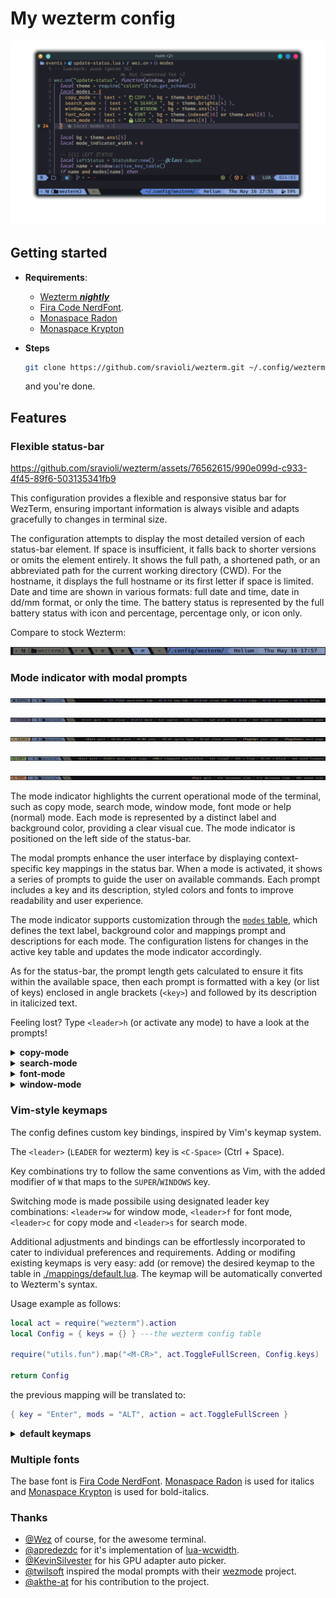 # My wezterm config

![configuration showcase](./.github/assets/config-showcase.png)

## Getting started

- **Requirements**:
  - [Wezterm _**nightly**_](https://wezfurlong.org/wezterm/installation.html)
  - [Fira Code NerdFont](https://www.nerdfonts.com).
  - [Monaspace Radon](https://github.com/githubnext/monaspace/releases/latest)
  - [Monaspace Krypton](https://github.com/githubnext/monaspace/releases/latest)

- **Steps**

  ~~~sh
  git clone https://github.com/sravioli/wezterm.git ~/.config/wezterm
  ~~~

  and you're done.

## Features

### Flexible status-bar

<https://github.com/sravioli/wezterm/assets/76562615/990e099d-c933-4f45-89f6-503135341fb9>

This configuration provides a flexible and responsive status bar for WezTerm,
ensuring important information is always visible and adapts gracefully to changes
in terminal size.

The configuration attempts to display the most detailed version of each
status-bar element.  If space is insufficient, it falls back to shorter versions
or omits the element entirely.  It shows the full path, a shortened path, or an
abbreviated path for the current working directory (CWD). For the hostname, it
displays the full hostname or its first letter if space is limited. Date and time
are shown in various formats: full date and time, date in dd/mm format, or
only the time. The battery status is represented by the full battery status with
icon and percentage, percentage only, or icon only.

Compare to stock Wezterm:

![stock wezterm status-bar](./.github/assets/stock-wezterm-status-bar.png)

### Mode indicator with modal prompts

![showcase help mode prompts](./.github/assets/prompts-help-showcase.png)

![showcase window mode prompts](./.github/assets/prompts-window-showcase.png)

![showcase search mode prompts](./.github/assets/prompts-search-showcase.png)

![showcase copy mode prompts](./.github/assets/prompts-copy-showcase.png)

![showcase font mode prompts](./.github/assets/prompts-font-showcase.png)

The mode indicator highlights the current operational mode of the terminal, such
as copy mode, search mode, window mode, font mode or help (normal) mode.  Each
mode is represented by a distinct label and background color, providing a clear
visual cue.  The mode indicator is positioned on the left side of the status-bar.

The modal prompts enhance the user interface by displaying context-specific key
mappings in the status bar.  When a mode is activated, it shows a series of
prompts to guide the user on available commands. Each prompt includes a key and
its description, styled colors and fonts to improve readability and user
experience.

The mode indicator supports customization through the [`modes`
table](./utils/modes-list.lua), which defines the text label, background color
and mappings prompt and descriptions for each mode.  The configuration listens
for changes in the active key table and updates the mode indicator accordingly.

As for the status-bar, the prompt length gets calculated to ensure it fits within
the available space, then each prompt is formatted with a key (or list of keys)
enclosed in angle brackets (`<key>`) and followed by its description in
italicized text.

Feeling lost?  Type `<leader>h` (or activate any mode) to have a look at the
prompts!

<!--{{{1 MODES KEYMAPS -->

<!-- {{{2 COPY MODE-->
<details>
  <summary><strong>copy-mode</strong></summary>

  | Key       | Action                                   |
  | --------- | ---------------------------------------- |
  | `<ESC>`   | Exit copy mode                           |
  | `<Tab>`   | Jump word forward                        |
  | `<S-Tab>` | Jump word backward                       |
  | `<CR>`    | Jump to start of next line               |
  | `<Space>` | Set selection mode to cell               |
  | `0`       | Jump to start of line                    |
  | `$`       | Jump to end of line content              |
  | `^`       | Jump to start of line content            |
  | `,`       | Jump again backward                      |
  | `;`       | Jump again                               |
  | `F`       | Jump backward (prev char off)            |
  | `f`       | Jump forward (prev char off)             |
  | `T`       | Jump backward (prev char on)             |
  | `t`       | Jump forward (prev char on)              |
  | `G`       | Jump to scrollback bottom                |
  | `g`       | Jump to scrollback top                   |
  | `h`       | Move left                                |
  | `j`       | Move down                                |
  | `k`       | Move up                                  |
  | `l`       | Move right                               |
  | `H`       | Jump to viewport top                     |
  | `L`       | Jump to viewport bottom                  |
  | `M`       | Jump to viewport middle                  |
  | `V`       | Set selection mode to line               |
  | `v`       | Set selection mode to cell               |
  | `<C-v>`   | Set selection mode to block              |
  | `O`       | Jump to selection other end (horizontal) |
  | `o`       | Jump to selection other end              |
  | `b`       | Jump backward word                       |
  | `e`       | Jump forward word end                    |
  | `w`       | Jump forward word                        |
  | `<C-d>`   | Move by page down                        |
  | `<C-u>`   | Move by page up                          |
  | `y`       | Copy selection and exit                  |

</details>
<!-- }}}  -->

<!-- {{{2 SEARCH MODE -->
<details>
  <summary><strong>search-mode</strong></summary>

  | Key                   | Action                   |
  | --------------------- | ------------------------ |
  | `<ESC>`               | Exit search mode         |
  | `<CR>`                | Jump to prior match      |
  | `<C-n>`/`<DownArrow>` | Jump to next match       |
  | `<C-N>`/`<UpArrow>`   | Jump to prior match      |
  | `<C-r>`               | Cycle match type         |
  | `<C-u>`               | Clear search pattern     |
  | `<PageUp>`            | Jump to prior match page |
  | `<PageDown>`          | Jump to next match page  |

</details>
<!-- }}} -->

<!-- FONT MODE {{{2 -->
<details>
  <summary><strong>font-mode</strong></summary>

  | Key           | Action             |
  | ------------- | ------------------ |
  | `<ESC>`       | Exit font mode     |
  | `+`           | Increase font size |
  | `-`           | Decrease font size |
  | `0`           | Reset font size    |

</details>
<!-- }}} -->

<!-- WINDOW MODE {{{2 -->
<details>
  <summary><strong>window-mode</strong></summary>

  | Key               | Action                        |
  | ----------------- | ----------------------------- |
  | `<ESC>`           | Exit window mode              |
  | `p`               | Pick pane                     |
  | `x`               | Swap with active pane         |
  | `q`               | Close current pane            |
  | `o`               | Toggle pane zoom state        |
  | `v`               | Split horizontal              |
  | `s`               | Split vertical                |
  | `h`/`<LeftArrow>` | Activate pane to the left     |
  | `j`/`<DownArrow>` | Activate pane below           |
  | `k`/`<UpArrow>`   | Activate pane above           |
  | `l`/`<RightArrow>`| Activate pane to the right    |
  | `<`               | Adjust pane size to the left  |
  | `>`               | Adjust pane size to the right |
  | `+`               | Adjust pane size upwards      |
  | `-`               | Adjust pane size downwards    |

</details>
<!-- }}} -->
<!--}}}-->

### Vim-style keymaps

The config defines custom key bindings, inspired by Vim's keymap system.

The `<leader>` (`LEADER` for wezterm) key is `<C-Space>` (Ctrl + Space).

Key combinations try to follow the same conventions as Vim, with the added modifier
of `W` that maps to the `SUPER`/`WINDOWS` key.

Switching mode is made possibile using designated leader key combinations:
`<leader>w` for window mode, `<leader>f` for font mode, `<leader>c` for copy mode
and `<leader>s` for search mode.

Additional adjustments and bindings can be effortlessly incorporated to cater to
individual preferences and requirements.  Adding or modifing existing keymaps is
very easy: add (or remove) the desired keymap to the table in
[./mappings/default.lua](./mappings/default.lua). The keymap will be
automatically converted to Wezterm's syntax.

Usage example as follows:

~~~lua
local act = require("wezterm").action
local Config = { keys = {} } ---the wezterm config table

require("utils.fun").map("<M-CR>", act.ToggleFullScreen, Config.keys)

return Config
~~~

the previous mapping will be translated to:

~~~lua
{ key = "Enter", mods = "ALT", action = act.ToggleFullScreen }
~~~

<!--{{{1 DEFAULT KEYMAPS-->
<details>
  <summary><strong>default keymaps</strong></summary>

  | Key Combination | Action                                    |
  | --------------- |------------------------------------------ |
  | `<C-Tab>`       | Next Tab                                  |
  | `<C-S-Tab>`     | Previous Tab                              |
  | `<M-CR>`        | Toggle Fullscreen                         |
  | `<C-S-c>`       | Copy to Clipboard                         |
  | `<C-S-v>`       | Paste from Clipboard                      |
  | `<C-S-f>`       | Search Current Selection or Empty String  |
  | `<C-S-k>`       | Clear Scrollback Buffer                   |
  | `<C-S-l>`       | Show Debug Overlay                        |
  | `<C-S-n>`       | Spawn New Window                          |
  | `<C-S-p>`       | Activate Command Palette                  |
  | `<C-S-r>`       | Reload Configuration                      |
  | `<C-S-t>`       | Spawn Tab in Current Pane Domain          |
  | `<C-S-u>`       | Character Select (Copy to Clipboard)      |
  | `<C-S-w>`       | Close Current Tab (with confirmation)     |
  | `<C-S-z>`       | Toggle Pane Zoom State                    |
  | `<PageUp>`      | Scroll Up by Page                         |
  | `<PageDown>`    | Scroll Down by Page                       |
  | `<C-S-Insert>`  | Paste from Primary Selection              |
  | `<C-Insert>`    | Copy to Primary Selection                 |
  | `<C-S-Space>`   | Quick Select                              |
  | `<C-S-">`       | Split Horizontal (Current Pane Domain)    |
  | `<C-S-%>`       | Split Vertical (Current Pane Domain)      |
  | `<C-M-h>`       | Activate Pane Direction (Left)            |
  | `<C-M-j>`       | Activate Pane Direction (Down)            |
  | `<C-M-k>`       | Activate Pane Direction (Up)              |
  | `<C-M-l>`       | Activate Pane Direction (Right)           |
  | `<leader>w`     | Activate Window Mode                      |
  | `<leader>f`     | Activate Font Mode                        |
  | `<leader>c`     | Activate Copy Mode                        |
  | `<leader>h`     | Activate Help Mode                        |
  | `<leader>s`     | Search Current Selection or Empty String  |
  | `<S-F1>`        | Activate Tab 1                            |
  | `<S-F2>`        | Activate Tab 2                            |
  | `<S-F3>`        | Activate Tab 3                            |
  | `<S-F4>`        | Activate Tab 4                            |
  | `<S-F5>`        | Activate Tab 5                            |
  | `<S-F6>`        | Activate Tab 6                            |
  | `<S-F7>`        | Activate Tab 7                            |
  | `<S-F8>`        | Activate Tab 8                            |
  | `<S-F9>`        | Activate Tab 9                            |
  | `<S-F10>`       | Activate Tab 10                           |

</details>
<!--}}}-->

### Multiple fonts

The base font is [Fira Code
NerdFont](https://www.nerdfonts.com).
[Monaspace Radon](https://github.com/githubnext/monaspace/releases/latest) is
used for italics and [Monaspace
Krypton](https://github.com/githubnext/monaspace/releases/latest) is used for
bold-italics.

### Thanks

- [@Wez](https://www.github.com/wez) of course, for the awesome terminal.
- [@apredezdc](https://github.com/aperezdc/) for it's implementation of
  [lua-wcwidth](https://github.com/aperezdc/lua-wcwidth).
- [@KevinSilvester](https://github.com/KevinSilvester) for his GPU adapter auto picker.
- [@twilsoft](https://github.com/twilsoft) inspired the modal prompts with their
  [wezmode](https://github.com/twilsoft/wezmode) project.
- [@akthe-at](https://github.com/akthe-at) for his contribution to the project.

<!-- vim: set fdm=marker fdl=1 -->
